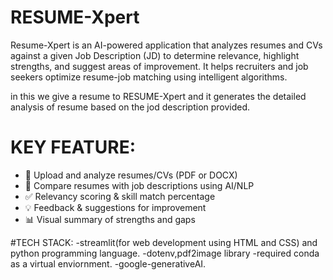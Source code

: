# RESUME-Xpert
Resume-Xpert is an AI-powered application that analyzes resumes and CVs against a given Job Description (JD) to determine relevance, highlight strengths, and suggest areas of improvement. It helps recruiters and job seekers optimize resume-job matching using intelligent algorithms.

in this we give a resume to RESUME-Xpert and it generates the detailed analysis of resume based on the jod description provided.

# KEY FEATURE:
- 📄 Upload and analyze resumes/CVs (PDF or DOCX)
- 🧠 Compare resumes with job descriptions using AI/NLP
- ✅ Relevancy scoring & skill match percentage
- 💡 Feedback & suggestions for improvement
- 📊 Visual summary of strengths and gaps

#TECH STACK:
-streamlit(for web development using HTML and CSS) and python programming language.
-dotenv,pdf2image library
-required conda as a virtual enviornment.
-google-generativeAI.

